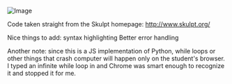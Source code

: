![Image](http://i.imgur.com/vQbwZX8.png)

Code taken straight from the Skulpt homepage: http://www.skulpt.org/

Nice things to add:
syntax highlighting
Better error handling

Another note:
since this is a JS implementation of Python, while loops or other things that crash computer will happen only on the student's browser. I typed an infinite while loop in and Chrome was smart enough to recognize it and stopped it for me.
